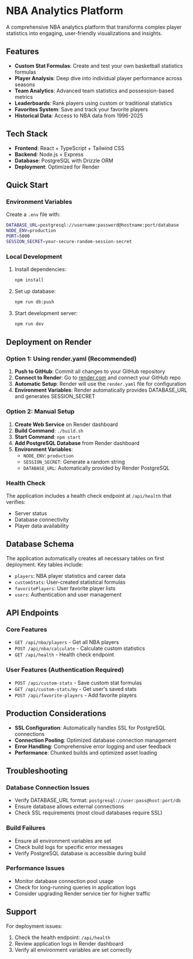 # NBA Analytics Platform

A comprehensive NBA analytics platform that transforms complex player statistics into engaging, user-friendly visualizations and insights.

## Features

- **Custom Stat Formulas**: Create and test your own basketball statistics formulas
- **Player Analysis**: Deep dive into individual player performance across seasons
- **Team Analytics**: Advanced team statistics and possession-based metrics
- **Leaderboards**: Rank players using custom or traditional statistics
- **Favorites System**: Save and track your favorite players
- **Historical Data**: Access to NBA data from 1996-2025

## Tech Stack

- **Frontend**: React + TypeScript + Tailwind CSS
- **Backend**: Node.js + Express
- **Database**: PostgreSQL with Drizzle ORM
- **Deployment**: Optimized for Render

## Quick Start

### Environment Variables

Create a `.env` file with:

```bash
DATABASE_URL=postgresql://username:password@hostname:port/database
NODE_ENV=production
PORT=5000
SESSION_SECRET=your-secure-random-session-secret
```

### Local Development

1. Install dependencies:
   ```bash
   npm install
   ```

2. Set up database:
   ```bash
   npm run db:push
   ```

3. Start development server:
   ```bash
   npm run dev
   ```

## Deployment on Render

### Option 1: Using render.yaml (Recommended)

1. **Push to GitHub**: Commit all changes to your GitHub repository
2. **Connect to Render**: Go to [render.com](https://render.com) and connect your GitHub repo
3. **Automatic Setup**: Render will use the `render.yaml` file for configuration
4. **Environment Variables**: Render automatically provides DATABASE_URL and generates SESSION_SECRET

### Option 2: Manual Setup

1. **Create Web Service** on Render dashboard
2. **Build Command**: `./build.sh`
3. **Start Command**: `npm start`
4. **Add PostgreSQL Database** from Render dashboard
5. **Environment Variables**:
   - `NODE_ENV`: `production`
   - `SESSION_SECRET`: Generate a random string
   - `DATABASE_URL`: Automatically provided by Render PostgreSQL

### Health Check

The application includes a health check endpoint at `/api/health` that verifies:
- Server status
- Database connectivity
- Player data availability

## Database Schema

The application automatically creates all necessary tables on first deployment. Key tables include:
- `players`: NBA player statistics and career data
- `customStats`: User-created statistical formulas
- `favoritePlayers`: User favorite player lists
- `users`: Authentication and user management

## API Endpoints

### Core Features
- `GET /api/nba/players` - Get all NBA players
- `POST /api/nba/calculate` - Calculate custom statistics
- `GET /api/health` - Health check endpoint

### User Features (Authentication Required)
- `POST /api/custom-stats` - Save custom stat formulas
- `GET /api/custom-stats/my` - Get user's saved stats
- `POST /api/favorite-players` - Add favorite players

## Production Considerations

- **SSL Configuration**: Automatically handles SSL for PostgreSQL connections
- **Connection Pooling**: Optimized database connection management
- **Error Handling**: Comprehensive error logging and user feedback
- **Performance**: Chunked builds and optimized asset loading

## Troubleshooting

### Database Connection Issues
- Verify DATABASE_URL format: `postgresql://user:pass@host:port/db`
- Ensure database allows external connections
- Check SSL requirements (most cloud databases require SSL)

### Build Failures
- Ensure all environment variables are set
- Check build logs for specific error messages
- Verify PostgreSQL database is accessible during build

### Performance Issues
- Monitor database connection pool usage
- Check for long-running queries in application logs
- Consider upgrading Render service tier for higher traffic

## Support

For deployment issues:
1. Check the health endpoint: `/api/health`
2. Review application logs in Render dashboard
3. Verify all environment variables are set correctly